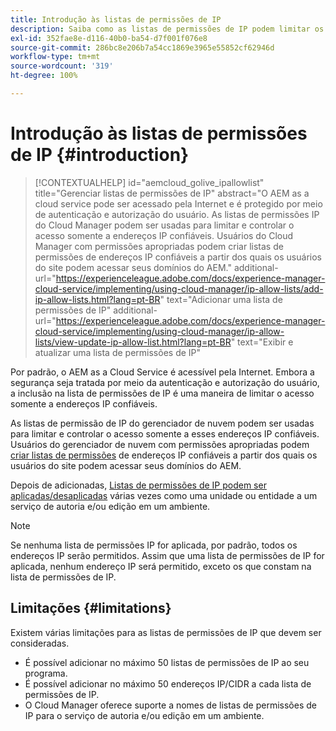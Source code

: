 ```yaml
---
title: Introdução às listas de permissões de IP
description: Saiba como as listas de permissões de IP podem limitar os endereços dos quais os usuários podem acessar domínios do AEM as a Cloud Service.
exl-id: 352fae8e-d116-40b0-ba54-d7f001f076e8
source-git-commit: 286bc8e206b7a54cc1869e3965e55852cf62946d
workflow-type: tm+mt
source-wordcount: '319'
ht-degree: 100%

---
```



# Introdução às listas de permissões de IP {#introduction}

>[!CONTEXTUALHELP]
>id="aemcloud_golive_ipallowlist"
>title="Gerenciar listas de permissões de IP"
>abstract="O AEM as a cloud service pode ser acessado pela Internet e é protegido por meio de autenticação e autorização do usuário. As listas de permissões IP do Cloud Manager podem ser usadas para limitar e controlar o acesso somente a endereços IP confiáveis. Usuários do Cloud Manager com permissões apropriadas podem criar listas de permissões de endereços IP confiáveis a partir dos quais os usuários do site podem acessar seus domínios do AEM."
>additional-url="https://experienceleague.adobe.com/docs/experience-manager-cloud-service/implementing/using-cloud-manager/ip-allow-lists/add-ip-allow-lists.html?lang=pt-BR" text="Adicionar uma lista de permissões de IP"
>additional-url="https://experienceleague.adobe.com/docs/experience-manager-cloud-service/implementing/using-cloud-manager/ip-allow-lists/view-update-ip-allow-list.html?lang=pt-BR" text="Exibir e atualizar uma lista de permissões de IP"

Por padrão, o AEM as a Cloud Service é acessível pela Internet. Embora a segurança seja tratada por meio da autenticação e autorização do usuário, a inclusão na lista de permissões de IP é uma maneira de limitar o acesso somente a endereços IP confiáveis.

As listas de permissão de IP do gerenciador de nuvem podem ser usadas para limitar e controlar o acesso somente a esses endereços IP confiáveis. Usuários do gerenciador de nuvem com permissões apropriadas podem [criar listas de permissões](/help/implementing/cloud-manager/ip-allow-lists/add-ip-allow-lists.md) de endereços IP confiáveis a partir dos quais os usuários do site podem acessar seus domínios do AEM.

Depois de adicionadas, [Listas de permissões de IP podem ser aplicadas/desaplicadas](/help/implementing/cloud-manager/ip-allow-lists/apply-allow-list.md) várias vezes como uma unidade ou entidade a um serviço de autoria e/ou edição em um ambiente.

>[!NOTE]
>
>Se nenhuma lista de permissões IP for aplicada, por padrão, todos os endereços IP serão permitidos. Assim que uma lista de permissões de IP for aplicada, nenhum endereço IP será permitido, exceto os que constam na lista de permissões de IP.

## Limitações {#limitations}

Existem várias limitações para as listas de permissões de IP que devem ser consideradas.

* É possível adicionar no máximo 50 listas de permissões de IP ao seu programa.
* É possível adicionar no máximo 50 endereços IP/CIDR a cada lista de permissões de IP.
* O Cloud Manager oferece suporte a nomes de listas de permissões de IP para o serviço de autoria e/ou edição em um ambiente.
